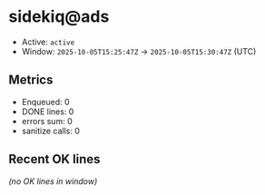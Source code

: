 # sidekiq@ads

- Active: `active`
- Window: `2025-10-05T15:25:47Z` → `2025-10-05T15:30:47Z` (UTC)

## Metrics
- Enqueued: 0
- DONE lines: 0
- errors sum: 0
- sanitize calls: 0

## Recent OK lines
_(no OK lines in window)_
